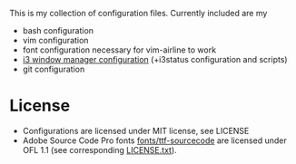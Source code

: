 This is my collection of configuration files. Currently included are my

* bash configuration
* vim configuration
* font configuration necessary for vim-airline to work
* [i3 window manager configuration](i3wm) (+i3status configuration and scripts)
* git configuration

License
=======

* Configurations are licensed under MIT license, see LICENSE
* Adobe Source Code Pro fonts [fonts/ttf-sourcecode](fonts/ttf-sourcecode) are licensed under OFL
  1.1 (see corresponding [LICENSE.txt](fonts/ttf-sourcecode/LICENSE.txt)).
